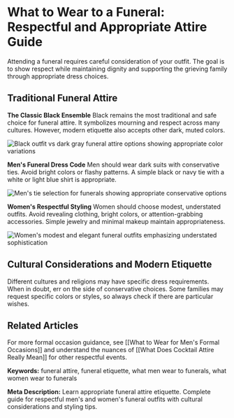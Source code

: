 # What to Wear to a Funeral: Respectful and Appropriate Attire Guide

Attending a funeral requires careful consideration of your outfit. The goal is to show respect while maintaining dignity and supporting the grieving family through appropriate dress choices.

## Traditional Funeral Attire

**The Classic Black Ensemble**
Black remains the most traditional and safe choice for funeral attire. It symbolizes mourning and respect across many cultures. However, modern etiquette also accepts other dark, muted colors.

![Black outfit vs dark gray funeral attire options showing appropriate color variations](black-vs-gray-funeral-attire.jpg)

**Men's Funeral Dress Code**
Men should wear dark suits with conservative ties. Avoid bright colors or flashy patterns. A simple black or navy tie with a white or light blue shirt is appropriate.

![Men's tie selection for funerals showing appropriate conservative options](mens-funeral-tie-selection.jpg)

**Women's Respectful Styling**
Women should choose modest, understated outfits. Avoid revealing clothing, bright colors, or attention-grabbing accessories. Simple jewelry and minimal makeup maintain appropriateness.

![Women's modest and elegant funeral outfits emphasizing understated sophistication](womens-modest-funeral-attire.jpg)

## Cultural Considerations and Modern Etiquette

Different cultures and religions may have specific dress requirements. When in doubt, err on the side of conservative choices. Some families may request specific colors or styles, so always check if there are particular wishes.

## Related Articles

For more formal occasion guidance, see [[What to Wear for Men's Formal Occasions]] and understand the nuances of [[What Does Cocktail Attire Really Mean]] for other respectful events.

**Keywords:** funeral attire, funeral etiquette, what men wear to funerals, what women wear to funerals

**Meta Description:** Learn appropriate funeral attire etiquette. Complete guide for respectful men's and women's funeral outfits with cultural considerations and styling tips.

